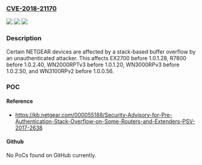 ### [CVE-2018-21170](https://cve.mitre.org/cgi-bin/cvename.cgi?name=CVE-2018-21170)
![](https://img.shields.io/static/v1?label=Product&message=n%2Fa&color=blue)
![](https://img.shields.io/static/v1?label=Version&message=n%2Fa&color=blue)
![](https://img.shields.io/static/v1?label=Vulnerability&message=n%2Fa&color=brighgreen)

### Description

Certain NETGEAR devices are affected by a stack-based buffer overflow by an unauthenticated attacker. This affects EX2700 before 1.0.1.28, R7800 before 1.0.2.40, WN2000RPTv3 before 1.0.1.20, WN3000RPv3 before 1.0.2.50, and WN3100RPv2 before 1.0.0.56.

### POC

#### Reference
- https://kb.netgear.com/000055188/Security-Advisory-for-Pre-Authentication-Stack-Overflow-on-Some-Routers-and-Extenders-PSV-2017-2638

#### Github
No PoCs found on GitHub currently.

